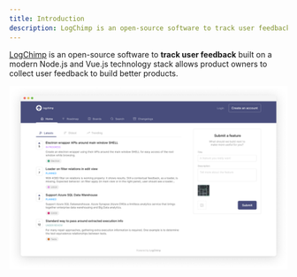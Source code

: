 ```yaml
---
title: Introduction
description: LogChimp is an open-source software to track user feedback built on a modern Node.js and Vue.js technology stack allows product owners to collect user feedback to build better products.
---
```


[LogChimp](/) is an open-source software to **track user feedback** built on a modern Node.js and Vue.js technology stack allows product owners to collect user feedback to build better products.

![LogChimp homepage](/images/docs/logchimp_homepage.png)
